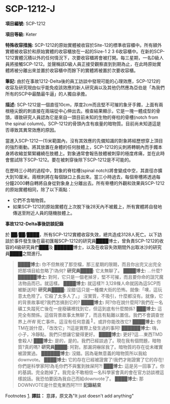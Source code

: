 # SCP-1212-J
                        


**項目編號:** SCP-1212

**項目等級:** Keter

**特殊收容措施:** SCP-1212的原始實體被收容於Site-12的標準收容櫃中。所有額外實體被收容於和原始實體的收容櫃放在一起的Size-1 2 3 6收容櫃中。在新的SCP-1212實體沉積以外的任何情況下，次要收容櫃將會被打開。每三星期，一名D級人員將接觸SCP-1212。並聲稱該D級人員正接受觀察直到到期為止，在此時原始實體將被分離出來並置於收容櫃中而餘下的實體將被置於次要收容櫃。

**筆記:**  由於在事故1212-Delta後的員工訪談中發現可能的心理效應，SCP-1212的收容及研究現由似乎能免疫該效應的新人研究員以及其他仍然應為亞伯是「為我們所有的SCP中最酷最牛逼」的人獨自承擔。

**描述:**  SCP-1212是一個直徑10cm，厚度2cm而且堅不可摧的象牙手鐲，上面有兩根極尖銳的刺直接在兩端從中心伸出去。檢查結果顯示，它是一塊一體成型的骨頭，導致研究人員認為它是來自一頭目前未知的生物的脊柱的骨槽(notch from the spinal column)。SCP-1212的骨頭內含有痕量的暗物質。目前尚未知道這是否導致其異常效應的原因。

當進入SCP-1212一(1)米範圍內，沒有其效應的先備知識的對象將經歷想穿上頂目的強烈衝動。將其放置在身體的任何肢體上，SCP-1212的尖刺將轉朝內而手鐲本身將收縮並緊緊纏繞在肢體上。對象通常會報告肢體被刺穿的極度疼痛，並在此時會嘗試除下SCP-1212。要在被刺穿後除下SCP-1212是不可能的。

在歷時三小時的過程中，對象的脊柱槽(spinal notch)將會變成中空，其直徑亦擴大到10厘米。兩根刺將在每個缺口上長出來。當三小時過去，每個脊槽將透過每分鐘2000轉自轉將自身從對象身上分離出去。所有脊槽的外觀和效果與SCP-1212的原始實體相同，除了以下兩點：

- 它們不含暗物質。
- 如果SCP-1212的原始實體在上次脫下後28天內不被戴上，所有實體將自發地傳送至附近人員的隨機肢體上。

**事故1212-Delta事後訪談記錄** 

於 ██/██/████，所有SCP-1212實體收容失效，總共造成3128人死亡。以下訪談於事件發生後在最初匯報SCP-1212的研究員████博士，曾負責SCP-1212的收容的4級研究員們███及 ██████博士，以及在收容失效期間外出取冰沙的研究員████之間進行。


> **████博士:**  你不但無視了那空檔，那三星期的限期，而且你出完又出完全把那項目給忽略了!為何?
**研究員████:**  它太無聊了。
**████博士:**  …什麼?
**██████博士:**  對阿，它只是一個老掉牙，堅不可摧，而且要你命的詛咒魔法物品而已。就這樣。
**████博士:**  就這樣?! 3,128條人命就因為這SCP而被斷送阿!
**研究員████:**  沒錯!這只是一種爛大街的恐怖。就像:「噢，這玩意太危險了。它殺了太多人了。」 沒實質，不吸引，什麼都沒有。就像，它的背景故事呢?我們怎搞到它的?
**████博士:**  阿?你在說什麼阿?我們在一名礦工失蹤死亡後在一座廢礦裡找到它，但這到底有什麼關係?
**███博士:**  這完全有關係。這個背景故事太無聊了，而且有點難以置信。我們不會調查世界上*所有* 死亡事件。這沒有任何意義<sup class='footnoteref'>
 <a shape='rect' class='footnoteref' id='footnoteref-1' href='javascript:;' onclick='WIKIDOT.page.utils.scrollToReference(&apos;footnote-1&apos;)'>1</a>
</sup>。或許你能改改它?
**████博士:**  你TM在說什麼，「改改它」?!這是實際上發生過的事阿!
**██████博士:**  嗨，小子，冷靜點。我們只想讓它變得更好。
**████博士:**  更好?這….東西TMD會殺人!
**███博士:**  是的，是的。我們已經談過了。現在我有個問題，暗物質?真的嗎?
**研究員████:**  阿對。那漏洞嚇尿我了。暗物質的存在從未確實被證實過。
**██████博士:**  沒錯。因為毫無意義的暗物質所以我給downvote。
**████博士:**  它的存在已經被證實了!我們才剛證實了它的存在!你們是科學家阿!為毛你們不與奮到挫屎阿?!
**███博士:**  這是另一回事了。你的基調。完全跑掉了。我完全不敢相信一名科學家會真的會在官方訪談裡這樣說話。我恐怕要因為我自己而給downvote了。
**████博士:**  那DOWNVOTE是什麼鬼東西阿?!!!!
**記錄結束** 
> 



Footnotes
<a shape='rect' href='javascript:;' onclick='WIKIDOT.page.utils.scrollToReference(&apos;footnoteref-1&apos;)'>1</a>. **譯註：** 意譯，原文為"It just doesn't add anything"


                    
